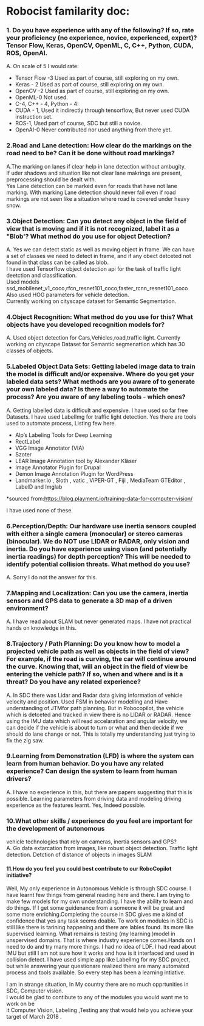 # Robocist familarity doc:  
### 1. Do you have experience with any of the following? If so, rate your proficiency (no experience, novice, experienced, expert)? Tensor Flow, Keras, OpenCV, OpenML, C, C++, Python, CUDA, ROS, OpenAI.   
A.   On scale of 5 I would rate:  
  
  * Tensor Flow -3 Used as part of course, still exploring on my own.
  * Keras - 2 Used as part of course, still exploring on my own. 
  * OpenCV -2 Used as part of course, still exploring on my own. 
  * OpenML-0 Not used.  
  * C-4, C++ - 4, Python - 4:  
  * CUDA - 1, Used it indirectly through tensorflow, But never used CUDA instruction set.  
  * ROS-1,  Used part of course, SDC but still a novice.  
  * OpenAI-0 Never contributed nor used anything from there yet.  

### 2.Road and Lane detection:  How clear do the markings on the road need to be?  Can it be done without road markings?  
A.The marking on lanes if clear help in lane detection without ambugity.  
If uder shadows and situation like not clear lane makrings are present, preprocessing should be dealt with.  
Yes Lane detection can be marked even for roads that have not lane marking. With marking 
Lane detection should never fail even if road markings are not seen like a situation where road is covered under heavy snow.  


### 3.Object Detection:  Can you detect any object in the field of view that is moving and if it is not recognized, label it as a "Blob'?  What method do you use for object Detection? 
A. Yes we can detect static as well as moving object in frame.
We can have a set of classes we need to detect in frame, and if any obect detceted not found in that class can be called as blob.  
I have used Tensorflow object detection api for the task of traffic light deetction and classification.  
Used models ssd_mobilenet_v1_coco,rfcn_resnet101_coco,faster_rcnn_resnet101_coco  
Also used HOG parameters for vehicle detection.  
Currently working on cityscape dataset for Semantic Segmentation.


### 4.Object Recognition:  What method do you use for this?  What objects have you developed recognition models for? 
A. Used object detection for Cars,Vehicles,road,traffic light. Currently working on cityscape Dataset for Semantic segmenattion which has 30 classes of objects.

### 5.Labeled Object Data Sets: Getting labeled image data to train the model is difficult and/or expensive. Where do you get your labeled data sets?  What methods are you aware of to generate your own labeled data?  Is there a way to automate the process?  Are you aware of any labeling tools - which ones?  
A. Getting labelled data is difficult and expensive. I have used so far free Datasets. I have used LabelImg for traffic light detection. Yes there are tools used to automate process, Listing few here.

* Alp’s Labeling Tools for Deep Learning
* RectLabel
* VGG Image Annotator (VIA)
* Szoter
* LEAR Image Annotation tool by Alexander Kläser
* Image Annotator Plugin for Drupal
* Demon Image Annotation Plugin for WordPress
* Landmarker.io , Sloth , vatic , ViPER-GT , Fiji , MediaTeam GTEditor , LabelD and Imglab

*sourced from:https://blog.playment.io/training-data-for-computer-vision/

I have used none of these.



### 6.Perception/Depth:  Our hardware use inertia sensors coupled with either a single camera (monocular) or stereo cameras (binocular). We do NOT use LIDAR or RADAR, only vision and inertia. Do you have experience using vison (and potentially inertia readings) for depth perception?  This will be needed to identify potential collision threats.  What method do you use?
A. Sorry I do not the answer for this.

### 7.Mapping and Localization:  Can you use the camera, inertia sensors and GPS data to generate a 3D map of a driven environment?
A. I have read about SLAM but never generated maps. I have not practical hands on knowledge in this.

### 8.Trajectory / Path Planning: Do you know how to model a projected vehicle path as well as objects in the field of view?  For example, if the road is curving, the car will continue around the curve. Knowing that, will an object in the field of view be entering the vehicle path? If so, when and where and is it a threat?  Do you have any related experience?
A. In SDC there was Lidar and Radar data giving information of vehicle velocity and position. 
Used FSM in behavior modelling and Have understanding of JTMfor path planning.
But in Robocopilot, the vehicle which is detceted and tracked in view there is no LIDAR or RADAR. Hence using the IMU data which will read accelaration and angular velocity, we can decide if the vehicle is about to turn or what and then decide if we should do lane change or not.
This is totally my understanding just trying to fix the zig saw. 


### 9.Learning from Demonstration (LFD) is where the system can learn from human behavior.  Do you have any related experience? Can design the system to learn from human drivers?
A. I have no experience in this, but there are papers suggesting that this is possible.
   Learning parameters from driving data and modeling driving experience as the features learnt.
   Yes, Indeed possible.

### 10.What other skills / experience do you feel are important for the development of autonomous 
vehicle technologies that rely on cameras, inertia sensors and GPS?  
A.  Go data extarcation from images, like robust object detection.
    Traffic light detection.
    Detction of distance of objects in images
    SLAM
   
#### 11.How do you feel you could best contribute to our RoboCopilot initiative?   

  Well, My only experience in Autonomous Vehicle is through SDC course. I have learnt few things from general reading here and there. I am trying to make few models for my own understanding. I have the ability to learn and do things. If I get some guidenance from a someone it will be great and some more enriching.Completing the course in SDC gives me a kind of confidence that yes any task seems doable. To work on modules in SDC is still like there is tarining happening and there are lables found. Its more like supervised learning. What remains is testing (my learning )model in unspervised domains. That is where industry experience comes.Hands on I need to do and try many more things.  I had no idea of LDF. I had read about IMU but still I am not sure how it works and how is it interfaced and used in collision detect. I have used simple app like LabelImg for my SDC project, but while answering your questionare realized there are many automated process and tools available. So every step has been a learning intiative. 

  I am in strange situation, In My country there are no much opprtunities in SDC, Computer vision.  
  I would be glad to contibute to any of the modules you would want me to work on be  
  it Computer Vision, Labeling ,Testing any    that would help you achieve your target of March 2018 .

